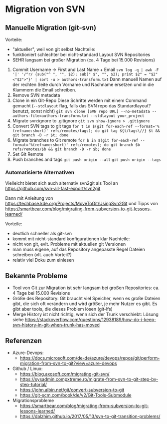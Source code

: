 # Migration von SVN
## Manuelle Migration (git-svn)

Vorteile:
* "aktueller", weil von git selbst
Nachteile:
* funktioniert schlechter bei nicht-standard Layout SVN Repositories
* SEHR langsam bei großer Migration (ca. 4 Tage bei 15.000 Revisions)

1. Commit Username -> First and Last Name + Email
   `svn log -q | awk -F '|' '/^r/ {sub("^ ", "", $2); sub(" $", "", $2); print $2" = "$2" <"$2">"}' | sort -u > authors-transform.txt`
   Dann manuell Namen auf der rechten Seite durch Vorname und Nachname ersetzen und in die Klammern die Email schreiben.
2. Remove SVN metadata
3. Clone in ein Git-Repo
  Diese Schritte werden mit einem Command gemacht (`--stdlayout` flag, falls das SVN repo das Standardlayout? benutzt, sonst nicht)
   `git svn clone [SVN repo URL] --no-metadata --authors-file=authors-transform.txt --stdlayout your_project`
4. Migrate svn:ignore to .gitignore
   `git svn show-ignore > .gitignore`
5. Convert SVN tags to git tags
   `for t in $(git for-each-ref --format='%(refname:short)' refs/remotes/tags); do git tag ${t/tags\//} $t && git branch -D -r $t; done`
6. Migrate branches to Git remote
   `for b in $(git for-each-ref --format='%(refname:short)' refs/remotes); do git branch $b refs/remotes/$b && git branch -D -r $b; done`
7. Set Git Remote
8. Push branches and tags
    `git push origin --all`
    `git push origin --tags`

### Automatisierte Alternativen

Vielleicht bietet sich auch alternativ svn2git als Tool an
https://github.com/svn-all-fast-export/svn2git

Dann mit Anleitung von https://techbase.kde.org/Projects/MoveToGit/UsingSvn2Git
und Tipps von https://smartbear.com/blog/migrating-from-subversion-to-git-lessons-learned/

Vorteile:
* deutlich schneller als git-svn
* kommt mit nicht-standard konfigurationen klar
Nachteile:
* nicht von git, evlt. Probleme mit aktuellen git Versionen
* man muss eigene, auf das Repository angepasste Regel Dateien schreiben (vlt. auch Vorteil?)
* relativ viel Doku zum einlesen


## Bekannte Probleme

* Tool von Git zur Migration ist sehr langsam bei großen Repositories: ca. 4 Tage bei 15.000 Revisions
* Größe des Repository: Git braucht viel Speicher, wenn es große Dateien gibt, die sich oft verändern und wird größer, je mehr Nutzer es gibt. Es gibt aber tools, die dieses Problem lösen (git-lfs)  
* Merge History ist nicht richtig, wenn sich der Trunk verschiebt: Lösung siehe https://stackoverflow.com/questions/12938189/how-do-i-keep-svn-history-in-git-when-trunk-has-moved


## Referenzen

* Azure-Devops: 
  * https://docs.microsoft.com/de-de/azure/devops/repos/git/perform-migration-from-svn-to-git?view=azure-devops
* Github / Linux: 
  * https://blog.axosoft.com/migrating-git-svn/
  * https://sysadmin.compxtreme.ro/migrate-from-svn-to-git-step-by-step-tutorial/
  * https://john.albin.net/git/convert-subversion-to-git
  * https://git-scm.com/book/de/v2/Git-Tools-Submodule
* Migrationsprobleme
  * https://smartbear.com/blog/migrating-from-subversion-to-git-lessons-learned/
  * https://dalzhim.github.io/2017/05/13/svn-to-git-transition-problems/
